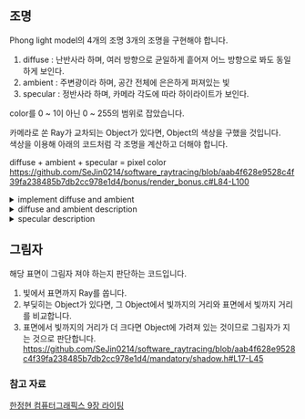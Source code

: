 

## 조명

Phong light model의 4개의 조명 3개의 조명을 구현해야 합니다.  
1. diffuse : 난반사라 하며, 여러 방향으로 균일하게 흩어져 어느 방향으로 봐도 동일하게 보인다.  
2. ambient : 주변광이라 하며, 공간 전체에 은은하게 퍼져있는 빛     
3. specular : 정반사라 하며, 카메라 각도에 따라 하이라이트가 보인다.  
  
color를 0 ~ 1이 아닌 0 ~ 255의 범위로 잡았습니다.  

카메라로 쏜 Ray가 교차되는 Object가 있다면, Object의 색상을 구했을 것입니다.  
색상을 이용해 아래의 코드처럼 각 조명을 계산하고 더해야 합니다.

diffuse + ambient + specular = pixel color
https://github.com/SeJin0214/software_raytracing/blob/aab4f628e9528c4f39fa238485b7db2cc978e1d4/bonus/render_bonus.c#L84-L100

<details><summary>implement diffuse and ambient</summary>
<img width="745" height="868" alt="image" src="https://github.com/user-attachments/assets/2bf81828-5148-4166-8dae-05fd2500b5bd" />
</details>  


<details><summary>diffuse and ambient description</summary>
https://github.com/SeJin0214/software_raytracing/blob/d544078fce1685fb2c4598b6e944ffeddbe124da/bonus/light_bonus.h#L19-L31  
  표면의 노멀 벡터와 중심에서 빛으로 가는 벡터의 내적을 구하여 빛의 세기를 구하였습니다.  
https://github.com/SeJin0214/software_raytracing/blob/d544078fce1685fb2c4598b6e944ffeddbe124da/bonus/light_bonus.h#L33-L49

  albedo는 물체가 빛을 반사하는 정도를 나타내는 척도이며, 두 조명 모두 albedo 연산을 추가로 해줬습니다.  
  https://github.com/SeJin0214/software_raytracing/blob/aab4f628e9528c4f39fa238485b7db2cc978e1d4/mandatory/shadow.h#L47-L58  
  
</details>
<details><summary>specular description</summary>
  표면의 빛 반사각과 표면에서 카메라로 향하는 벡터가 15도 이내 정도로 닮을 때만 하이라이트가 보이게 해주었습니다.
https://github.com/SeJin0214/software_raytracing/blob/d544078fce1685fb2c4598b6e944ffeddbe124da/bonus/light_bonus.h#L69-L82
</details>  
  
  
## 그림자
해당 표면이 그림자 져야 하는지 판단하는 코드입니다.  
1. 빛에서 표면까지 Ray를 쏩니다.  
2. 부딪히는 Object가 있다면, 그 Object에서 빛까지의 거리와 표면에서 빛까지 거리를 비교합니다.  
3. 표면에서 빛까지의 거리가 더 크다면 Object에 가려져 있는 것이므로 그림자가 지는 것으로 판단합니다.  
https://github.com/SeJin0214/software_raytracing/blob/aab4f628e9528c4f39fa238485b7db2cc978e1d4/mandatory/shadow.h#L17-L45



### 참고 자료

[한정현 컴퓨터그래픽스 9장 라이팅](https://www.youtube.com/watch?v=_uIjVpAM9l8&list=PLYEC1V9tJOl03WLDoUEKbiYW_Xt4W6LTl&index=10)




















